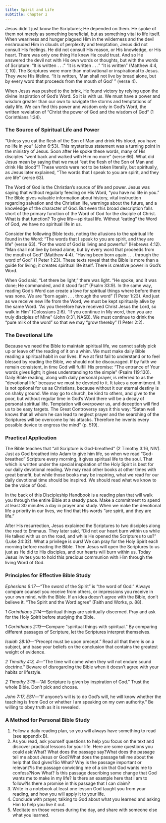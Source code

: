 ```yaml
---
title: Spirit and Life
subtitle: Chapter 2
---
```


Jesus didn’t just know the Scriptures; He depended on them. He spoke of them not merely as something beneficial, but as something vital to life itself. When weariness and hunger plagued Him in the wilderness and the devil enshrouded Him in clouds of perplexity and temptation, Jesus did not consult His feelings. He did not consult His reason, or His knowledge, or His heart. There was only one thing He knew He could trust. And so He answered the devil not with His own words or thoughts, but with the words of Scripture: “It is written . . .” “It is written . . .” “It is written” (Matthew 4:4, 7, 10). The Scriptures were more than motivational or inspirational to Jesus. They were His lifeline. “It is written, ‘Man shall not live by bread alone, but by every word that proceeds from the mouth of God’ ” (verse 4).

When Jesus was pushed to the brink, He found victory by relying upon the divine inspiration of God’s Word. So it is with us. We must have a power and wisdom greater than our own to navigate the storms and temptations of daily life. We can find this power and wisdom only in God’s Word, the written revelation of “Christ the power of God and the wisdom of God” (1 Corinthians 1:24).

### The Source of Spiritual Life and Power

“Unless you eat the flesh of the Son of Man and drink His blood, you have no life in you” (John 6:53). This mysterious statement was a turning point in the ministry of Jesus. Soon after He spoke these words, many of His disciples “went back and walked with Him no more” (verse 66). What did Jesus mean by saying that we must “eat the flesh of the Son of Man and drink His blood”? These words were not to be taken literally, but spiritually, as Jesus later explained, “The words that I speak to you are spirit, and they are life” (verse 63).

The Word of God is the Christian’s source of life and power. Jesus was saying that without regularly feeding on His Word, “you have no life in you.” The Bible gives valuable information about history, vital instruction regarding salvation and the Christian life, warnings about the future, and a knowledge of the character of God. But even this broad description falls short of the primary function of the Word of God for the disciple of Christ. What is that function? To give life—spiritual life. Without “eating” the Word of God, we have no spiritual life in us.

Consider the following Bible texts, noting the allusions to the spiritual life found in the Word: “The words that I speak to you are spirit, and they are life” (verse 63). “For the word of God is living and powerful” (Hebrews 4:12). “Man shall not live by bread alone, but by every word that proceeds from the mouth of God” (Matthew 4:4). “Having been born again . . . through the word of God” (1 Peter 1:23). These texts reveal that the Bible is more than a guide for living; it creates spiritual life itself. There is creative power in God’s Word.

When God said, “Let there be light,” there was light. “He spoke, and it was done; He commanded, and it stood fast” (Psalm 33:9). In the same way, reading God’s Word can create a love for spiritual things where before there was none. We are “born again . . . through the word” (1 Peter 1:23). And just as we receive new life from the Word, we must be kept spiritually alive by the same Word. “As you therefore have received Christ Jesus the Lord, so walk in Him” (Colossians 2:6). “If you continue in My word, then you are truly disciples of Mine” (John 8:31, NASB). We must continue to drink the “pure milk of the word” so that we may “grow thereby” (1 Peter 2:2).

### The Devotional Life

Because we need the Bible to maintain spiritual life, we cannot safely pick up or leave off the reading of it on a whim. We must make daily Bible reading a spiritual habit in our lives. If we at first fail to understand or to feel blessed by reading the Bible, we should not be discouraged. If by faith we remain consistent, in time God will fulfill His promise: “The entrance of Your words gives light; it gives understanding to the simple” (Psalm 119:130). Daily Bible reading, along with daily personal prayer, is referred to as the “devotional life” because we must be devoted to it. It takes a commitment. It is not optional for us as Christians, because without it our eternal destiny is on shaky ground. We may go to church, be kind to others, and give to the poor, but without regular time in God’s Word there will be a decay of personal spiritual life. Temptation will overpower us, and deception will find us to be easy targets. The Great Controversy says it this way: “Satan well knows that all whom he can lead to neglect prayer and the searching of the Scriptures will be overcome by his attacks. Therefore he invents every possible device to engross the mind” (p. 519).

### Practical Application

The Bible teaches that “all Scripture is God-breathed” (2 Timothy 3:16, NIV). Just as God breathed into Adam to give him life, so when we read “God-breathed” Scripture every morning, it gives spiritual life to the soul. That which is written under the special inspiration of the Holy Spirit is best for our daily devotional reading. We may read other books at other times with great benefit, but while those books may be inspiring, what we read for our daily devotional time should be inspired. We should read what we know to be the voice of God.

In the back of this Discipleship Handbook is a reading plan that will walk you through the entire Bible at a steady pace. Make a commitment to spend at least 30 minutes a day in prayer and study. When we make the devotional life a priority in our lives, we find that His words “are spirit, and they are life.”

After His resurrection, Jesus explained the Scriptures to two disciples along the road to Emmaus. They later said, “Did not our heart burn within us while He talked with us on the road, and while He opened the Scriptures to us?” (Luke 24:32). What a privilege is ours! We can pray for the Holy Spirit each morning before reading the Bible. Then Jesus will open the Scriptures to us just as He did to His disciples, and our hearts will burn within us. Today Jesus invites you to hold this precious communion with Him through the living Word of God.

### Principles for Effective Bible Study

_Ephesians 6:17_—“The sword of the Spirit” is “the word of God.” Always compare counsel you receive from others, or impressions you receive in your own mind, with the Bible. If an idea doesn’t agree with the Bible, don’t believe it. “The Spirit and the Word agree” (Faith and Works, p. 88).

_1 Corinthians 2:14_—Spiritual things are spiritually discerned. Pray and ask for the Holy Spirit before studying the Bible.

_1 Corinthians 2:13_—Compare “spiritual things with spiritual.” By comparing different passages of Scripture, let the Scriptures interpret themselves.

_Isaiah 28:10_—“Precept must be upon precept.” Read all that there is on a subject, and base your beliefs on the conclusion that contains the greatest weight of evidence.

_2 Timothy 4:3, 4_—“The time will come when they will not endure sound doctrine.” Beware of disregarding the Bible when it doesn’t agree with your habits or lifestyle.

_2 Timothy 3:16_—“All Scripture is given by inspiration of God.” Trust the whole Bible. Don’t pick and choose.

_John 7:17, ESV_—“If anyone’s will is to do God’s will, he will know whether the teaching is from God or whether I am speaking on my own authority.” Be willing to obey truth as it is revealed.

### A Method for Personal Bible Study

1. Follow a daily reading plan, so you will always have something to read (see appendix B).
2. As you read, ask yourself questions to help you focus on the text and discover practical lessons for your life. Here are some questions you could ask:What? What does the passage say?What does the passage tell me about Jesus or God?What does the passage tell me about the help that God gives?So What? Why is the passage important or relevant?Is the passage convicting me of a sin that God wants me to confess?Now What? Is this passage describing some change that God wants me to make in my life? Is there an example here that I am to follow?Is there a promise in this passage that I can claim?
3. Write in a notebook at least one lesson God taught you from your reading, and how you will apply it to your life.
4. Conclude with prayer, talking to God about what you learned and asking Him to help you live it out.
5. Meditate on those verses during the day, and share with someone else what you learned.